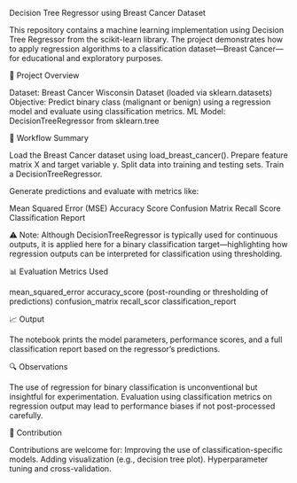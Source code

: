 Decision Tree Regressor using Breast Cancer Dataset

This repository contains a machine learning implementation using Decision Tree Regressor from the scikit-learn library. The project demonstrates how to apply regression algorithms to a classification dataset—Breast Cancer—for educational and exploratory purposes.

📌 Project Overview

Dataset: Breast Cancer Wisconsin Dataset (loaded via sklearn.datasets)
Objective: Predict binary class (malignant or benign) using a regression model and evaluate using classification metrics.
ML Model: DecisionTreeRegressor from sklearn.tree

📂 Workflow Summary

Load the Breast Cancer dataset using load_breast_cancer().
Prepare feature matrix X and target variable y.
Split data into training and testing sets.
Train a DecisionTreeRegressor.

Generate predictions and evaluate with metrics like:

Mean Squared Error (MSE)
Accuracy Score
Confusion Matrix
Recall Score
Classification Report

⚠️ Note: Although DecisionTreeRegressor is typically used for continuous outputs, it is applied here for a binary classification target—highlighting how regression outputs can be interpreted for classification using thresholding.

📊 Evaluation Metrics Used

mean_squared_error
accuracy_score (post-rounding or thresholding of predictions)
confusion_matrix
recall_scor
classification_report

📈 Output

The notebook prints the model parameters, performance scores, and a full classification report based on the regressor’s predictions.

🔍 Observations

The use of regression for binary classification is unconventional but insightful for experimentation.
Evaluation using classification metrics on regression output may lead to performance biases if not post-processed carefully.

🤝 Contribution

Contributions are welcome for:
Improving the use of classification-specific models.
Adding visualization (e.g., decision tree plot).
Hyperparameter tuning and cross-validation.

